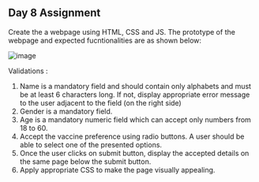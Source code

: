 ## Day 8 Assignment

Create the a webpage using HTML, CSS and JS. The prototype of the webpage and expected fucntionalities are as shown below:

![image](https://user-images.githubusercontent.com/20332479/132128278-3eefb38b-a7e7-4015-83bd-61ae9adad625.png)

Validations :
1) Name is a mandatory field and should contain only alphabets and must be at least 6 characters long. If not, display appropriate error message to the user adjacent to the field (on the right side) 
2) Gender is a mandatory field. 
3) Age is a mandatory numeric field which can accept only numbers from 18 to 60.
4) Accept the vaccine preference using radio buttons. A user should be able to select one of the presented options.
5) Once the user clicks on submit button, display the accepted details on the same page below the submit button.
6) Apply appropriate CSS to make the page visually appealing.
